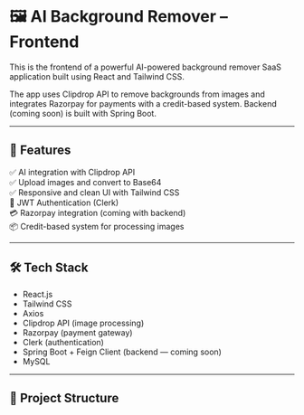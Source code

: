 # 🖼️ AI Background Remover – Frontend

This is the frontend of a powerful AI-powered background remover SaaS application built using React and Tailwind CSS.

The app uses Clipdrop API to remove backgrounds from images and integrates Razorpay for payments with a credit-based system. Backend (coming soon) is built with Spring Boot.

---

## 🚀 Features

✅ AI integration with Clipdrop API  
✅ Upload images and convert to Base64  
✅ Responsive and clean UI with Tailwind CSS  
🔐 JWT Authentication (Clerk)  
💳 Razorpay integration (coming with backend)  
📦 Credit-based system for processing images  

---

## 🛠️ Tech Stack

- React.js
- Tailwind CSS
- Axios
- Clipdrop API (image processing)
- Razorpay (payment gateway)
- Clerk (authentication)
- Spring Boot + Feign Client (backend — coming soon)
- MySQL

---

## 📁 Project Structure

